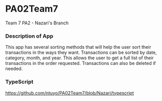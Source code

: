 # PA02Team7
Team 7 PA2 - Nazari's Branch

### Description of App ###
This app has several sorting methods that will help the user sort their transactions in the ways they want. Transactions can be sorted by date, category, month, and year. This allows the user to get a full list of their transactions in the order requested. Transactions can also be deleted if needed.

### TypeScript ###
https://github.com/ntuyo/PA02Team7/blob/Nazari/typescript
